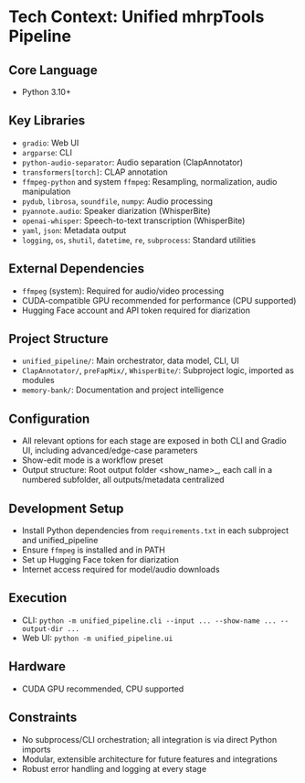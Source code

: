 # Tech Context: Unified mhrpTools Pipeline

## Core Language
- Python 3.10+

## Key Libraries
- `gradio`: Web UI
- `argparse`: CLI
- `python-audio-separator`: Audio separation (ClapAnnotator)
- `transformers[torch]`: CLAP annotation
- `ffmpeg-python` and system `ffmpeg`: Resampling, normalization, audio manipulation
- `pydub`, `librosa`, `soundfile`, `numpy`: Audio processing
- `pyannote.audio`: Speaker diarization (WhisperBite)
- `openai-whisper`: Speech-to-text transcription (WhisperBite)
- `yaml`, `json`: Metadata output
- `logging`, `os`, `shutil`, `datetime`, `re`, `subprocess`: Standard utilities

## External Dependencies
- `ffmpeg` (system): Required for audio/video processing
- CUDA-compatible GPU recommended for performance (CPU supported)
- Hugging Face account and API token required for diarization

## Project Structure
- `unified_pipeline/`: Main orchestrator, data model, CLI, UI
- `ClapAnnotator/`, `preFapMix/`, `WhisperBite/`: Subproject logic, imported as modules
- `memory-bank/`: Documentation and project intelligence

## Configuration
- All relevant options for each stage are exposed in both CLI and Gradio UI, including advanced/edge-case parameters
- Show-edit mode is a workflow preset
- Output structure: Root output folder <show_name>_<timestamp>, each call in a numbered subfolder, all outputs/metadata centralized

## Development Setup
- Install Python dependencies from `requirements.txt` in each subproject and unified_pipeline
- Ensure `ffmpeg` is installed and in PATH
- Set up Hugging Face token for diarization
- Internet access required for model/audio downloads

## Execution
- CLI: `python -m unified_pipeline.cli --input ... --show-name ... --output-dir ...`
- Web UI: `python -m unified_pipeline.ui`

## Hardware
- CUDA GPU recommended, CPU supported

## Constraints
- No subprocess/CLI orchestration; all integration is via direct Python imports
- Modular, extensible architecture for future features and integrations
- Robust error handling and logging at every stage 